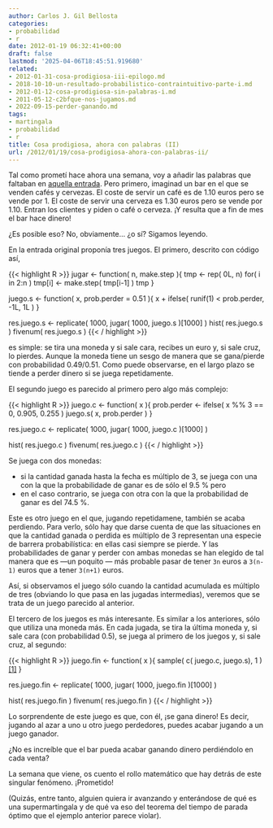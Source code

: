 ```yaml
---
author: Carlos J. Gil Bellosta
categories:
- probabilidad
- r
date: 2012-01-19 06:32:41+00:00
draft: false
lastmod: '2025-04-06T18:45:51.919680'
related:
- 2012-01-31-cosa-prodigiosa-iii-epilogo.md
- 2018-10-10-un-resultado-probabilistico-contraintuitivo-parte-i.md
- 2012-01-12-cosa-prodigiosa-sin-palabras-i.md
- 2011-05-12-c2bfque-nos-jugamos.md
- 2022-09-15-perder-ganando.md
tags:
- martingala
- probabilidad
- r
title: Cosa prodigiosa, ahora con palabras (II)
url: /2012/01/19/cosa-prodigiosa-ahora-con-palabras-ii/
---
```


Tal como prometí hace ahora una semana, voy a añadir las palabras que faltaban en [aquella entrada](http://www.datanalytics.com/2012/01/12/cosa-prodigiosa-sin-palabras-i/). Pero primero, imaginad un bar en el que se venden cafés y cervezas. El coste de servir un café es de 1.10 euros pero se vende por 1. El coste de servir una cerveza es 1.30 euros pero se vende por 1.10. Entran los clientes y piden o café o cerveza. ¡Y resulta que a fin de mes el bar hace dinero!

¿Es posible eso? No, obviamente... ¿o sí? Sigamos leyendo.

En la entrada original proponía tres juegos. El primero, descrito con código así,

{{< highlight R >}}
jugar <- function( n, make.step ){
  tmp <- rep( 0L, n)
  for( i in 2:n )
    tmp[i] <- make.step( tmp[i-1] )
  tmp
}

juego.s <- function( x, prob.perder = 0.51 ){
  x + ifelse( runif(1) < prob.perder, -1L, 1L )
}

res.juego.s <- replicate( 1000, jugar( 1000, juego.s )[1000] )
hist( res.juego.s )
fivenum( res.juego.s )
{{< / highlight >}}

es simple: se tira una moneda y si sale cara, recibes un euro y, si sale cruz, lo pierdes. Aunque la moneda tiene un sesgo de manera que se gana/pierde con probabilidad 0.49/0.51. Como puede observarse, en el largo plazo se tiende a perder dinero si se juega repetidamente.

El segundo juego es parecido al primero pero algo más complejo:


{{< highlight R >}}
juego.c <- function( x ){
  prob.perder <- ifelse( x %% 3 == 0, 0.905, 0.255 )
  juego.s( x, prob.perder )
}

res.juego.c <- replicate( 1000, jugar( 1000, juego.c )[1000] )

hist( res.juego.c )
fivenum( res.juego.c )
{{< / highlight >}}

Se juega con dos monedas:

* si la cantidad ganada hasta la fecha es múltiplo de 3, se juega con una con la que la probabilidade de ganar es de sólo el 9.5 % pero
* en el caso contrario, se juega con otra con la que la probabilidad de ganar es del 74.5 %.

Este es otro juego en el que, jugando repetidamene, también se acaba perdiendo. Para verlo, sólo hay que darse cuenta de que las situaciones en que la cantidad ganada o perdida es múltiplo de 3 representan una especie de barrera probabilística: en ellas casi siempre se pierde. Y las probabilidades de ganar y perder con ambas monedas se han elegido de tal manera que es —un poquito — más probable pasar de tener `3n` euros a `3(n-1)` euros que a tener `3(n+1)` euros.

Así, si observamos el juego sólo cuando la cantidad acumulada es múltiplo de tres (obviando lo que pasa en las jugadas intermedias), veremos que se trata de un juego parecido al anterior.

El tercero de los juegos es más interesante. Es similar a los anteriores, sólo que utiliza una moneda más. En cada jugada, se tira la última moneda y, si sale cara (con probabilidad 0.5), se juega al primero de los juegos y, si sale cruz, al segundo:

{{< highlight R >}}
juego.fin <- function( x ){
  sample( c( juego.c, juego.s), 1 )[[1]](x)
}

res.juego.fin <- replicate( 1000, jugar( 1000, juego.fin )[1000] )

hist( res.juego.fin )
fivenum( res.juego.fin )
{{< / highlight >}}

Lo sorprendente de este juego es que, con él, ¡se gana dinero! Es decir, jugando al azar a uno u otro juego perdedores, puedes acabar jugando a un juego ganador.

¿No es increíble que el bar pueda acabar ganando dinero perdiéndolo en cada venta?

La semana que viene, os cuento el rollo matemático que hay detrás de este singular fenómeno. ¡Prometido!

(Quizás, entre tanto, alguien quiera ir avanzando y enterándose de qué es una supermartingala y de qué va eso del teorema del tiempo de parada óptimo que el ejemplo anterior parece violar).